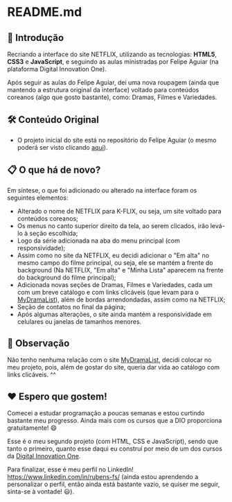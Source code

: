 # README.md

## 🚀 Introdução

Recriando a interface do site NETFLIX, utilizando as tecnologias: **HTML5**, **CSS3** e **JavaScript**, e seguindo as aulas ministradas por Felipe Aguiar (na plataforma Digital Innovation One).

Após seguir as aulas do Felipe Aguiar, dei uma nova roupagem (ainda que mantendo a estrutura original da interface) voltado para conteúdos coreanos (algo que gosto bastante), como: Dramas, Filmes e Variedades.

## 🛠️ Conteúdo Original

- O projeto inicial do site está no repositório do Felipe Aguiar (o mesmo poderá ser visto clicando [aqui](https://github.com/felipeAguiarCode/netflix-clone)).

## 📋 O que há de novo?

Em síntese, o que foi adicionado ou alterado na interface foram os seguintes elementos:

- Alterado o nome de NETFLIX para K-FLIX, ou seja, um site voltado para conteúdos coreanos;
- Os menus no canto superior direito da tela, ao serem clicados, irão levá-lo à seção escolhida;
- Logo da série adicionada na aba do menu principal (com responsividade);
- Assim como no site da NETFLIX, eu decidi adicionar o "Em alta" no mesmo campo do filme principal, ou seja, ele se mantém a frente do background (Na NETFLIX, "Em alta" e "Minha Lista" aparecem na frente do background do filme principal);
- Adicionada novas seções de Dramas, Filmes e Variedades, cada um com um breve catálogo e com links clicáveis (que levam para o [MyDramaList](https://mydramalist.com)), além de bordas arrendondadas, assim como na NETFLIX;
- Seção de contatos no final da página;
- Após algumas alterações, o site ainda mantém a responsividade em celulares ou janelas de tamanhos menores.

## 💬 Observação

Não tenho nenhuma relação com o site [MyDramaList](https://mydramalist.com), decidi colocar no meu projeto, pois, além de gostar do site, queria dar vida ao catálogo com links clicáveis. ^^

## ❤️ Espero que gostem!

Comecei a estudar programação a poucas semanas e estou curtindo bastante meu progresso. Ainda mais com os cursos que a DIO proporciona gratuitamente! 😄

Esse é o meu segundo projeto (com HTML, CSS e JavaScript), sendo que tanto o primeiro, quanto esse daqui eu construí por meio de um dos cursos da [Digital Innovation One](https://www.dio.me/sign-in).

Para finalizar, esse é meu perfil no LinkedIn! https://www.linkedin.com/in/rubens-fs/ (ainda estou aprendendo a personalizar o perfil, então ainda está bastante vazio, se quiser me seguir, sinta-se à vontade! 😃).